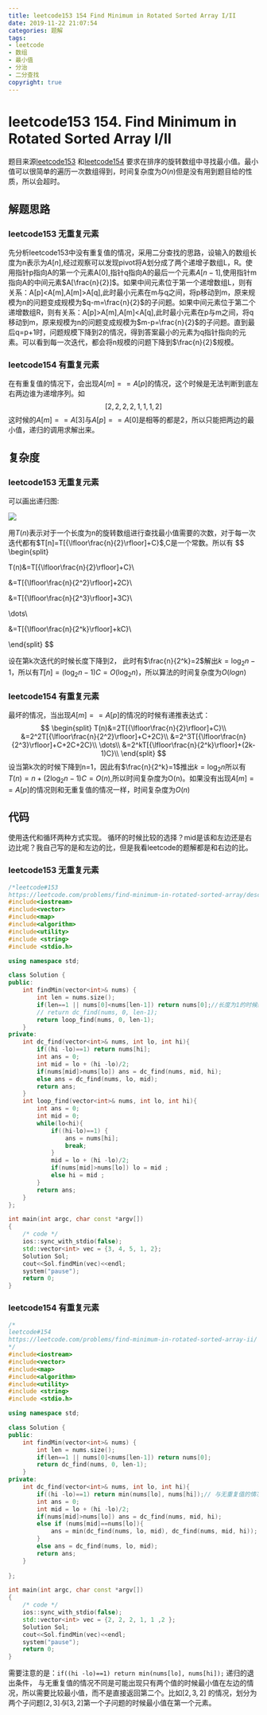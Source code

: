 ```yaml
---
title: leetcode153 154 Find Minimum in Rotated Sorted Array I/II
date: 2019-11-22 21:07:54
categories: 题解
tags:
- leetcode
- 数组
- 最小值
- 分治
- 二分查找
copyright: true
---
```


# leetcode153 154. Find Minimum in Rotated Sorted Array I/II

题目来源[leetcode153](https://leetcode.com/problems/find-minimum-in-rotated-sorted-array/description/) 和[leetcode154](https://leetcode.com/problems/find-minimum-in-rotated-sorted-array-ii/) 要求在排序的旋转数组中寻找最小值。最小值可以很简单的遍历一次数组得到，时间复杂度为$O(n)$但是没有用到题目给的性质，所以会超时。

<!--more-->

## 解题思路

### leetcode153 无重复元素

先分析leetcode153中没有重复值的情况，采用二分查找的思路，设输入的数组长度为n表示为$A[n]$,经过观察可以发现pivot将A划分成了两个递增子数组L，R。使用指针p指向A的第一个元素A[0],指针q指向A的最后一个元素$A[n-1]$,使用指针m指向A的中间元素$A[\frac{n}{2}]$。如果中间元素位于第一个递增数组L，则有关系：A[p]<A[m],A[m]>A[q],此时最小元素在m与q之间，将p移动到m，原来规模为n的问题变成规模为$q-m=\frac{n}{2}$的子问题。如果中间元素位于第二个递增数组R，则有关系：A[p]>A[m],A[m]<A[q],此时最小元素在p与m之间，将q移动到m，原来规模为n的问题变成规模为$m-p=\frac{n}{2}$的子问题。直到最后q=p+1时，问题规模下降到2的情况，得到答案最小的元素为q指针指向的元素。可以看到每一次迭代，都会将n规模的问题下降到$\frac{n}{2}$规模。

### leetcode154 有重复元素

在有重复值的情况下，会出现$A[m]==A[p]$的情况，这个时候是无法判断到底左右两边谁为递增序列。如
$$
[2, 2, 2, 2, 1,1,1, 2]
$$
这时候的$A[m]==A[3]$与$A[p]==A[0]$是相等的都是2，所以只能把两边的最小值，递归的调用求解出来。

## 复杂度

### leetcode153 无重复元素

可以画出递归图:

![](https://res.cloudinary.com/bravey/image/upload/v1574430318/blog/coding/leetcode_153_reduction_graph.jpg )

用$T(n)​$表示对于一个长度为n的旋转数组进行查找最小值需要的次数，对于每一次迭代都有$T[n]=T[{\lfloor\frac{n}{2}\rfloor]+C}​$,C是一个常数。所以有
$$
\begin{split}

T(n)&=T[{\lfloor\frac{n}{2}\rfloor]+C}\\

&=T[{\lfloor\frac{n}{2^2}\rfloor]+2C}\\

&=T[{\lfloor\frac{n}{2^3}\rfloor]+3C}\\

\dots\\

&=T[{\lfloor\frac{n}{2^k}\rfloor]+kC}\\

\end{split}
$$

设在第k次迭代的时候长度下降到2，  此时有$\frac{n}{2^k}=2$解出$k=\log_2n-1$，所以有$T[n]=(\log_2n-1)C=O(\log_2n)$，所以算法的时间复杂度为$O(logn)$

### leetcode154 有重复元素

最坏的情况，当出现$A[m]==A[p]$的情况的时候有递推表达式：
$$
\begin{split}
T(n)&=2T[{\lfloor\frac{n}{2}\rfloor]+C}\\
&=2^2T[{\lfloor\frac{n}{2^2}\rfloor]+C+2C}\\
&=2^3T[{\lfloor\frac{n}{2^3}\rfloor]+C+2C+2C}\\
\dots\\
&=2^kT[{\lfloor\frac{n}{2^k}\rfloor]+(2k-1)C}\\
\end{split} 
$$
设当第k次的时候下降到n=1，因此有$\frac{n}{2^k}=1$推出$k=\log_2n$所以有$T(n)=n+(2\log_2n-1)C=O(n)$,所以时间复杂度为O(n)。如果没有出现$A[m]==A[p]$的情况则和无重复值的情况一样，时间复杂度为$O(n)$

## 代码

使用迭代和循环两种方式实现。 循环的时候比较的选择？mid是该和左边还是右边比呢？我自己写的是和左边的比，但是我看leetcode的题解都是和右边的比。

### leetcode153 无重复元素

```c++
/*leetcode#153
https://leetcode.com/problems/find-minimum-in-rotated-sorted-array/description/*/
#include<iostream>
#include<vector>
#include<map>
#include<algorithm>
#include<utility>
#include <string>
#include <stdio.h>

using namespace std;

class Solution {
public:
    int findMin(vector<int>& nums) {
        int len = nums.size();
        if(len==1 || nums[0]<nums[len-1]) return nums[0];//长度为1的时候或者不旋转的时候直接返回
        // return dc_find(nums, 0, len-1);
        return loop_find(nums, 0, len-1);
    }
private:
	int dc_find(vector<int>& nums, int lo, int hi){
		if((hi -lo)==1) return nums[hi];
		int ans = 0;
		int mid = lo + (hi -lo)/2;
		if(nums[mid]>nums[lo]) ans = dc_find(nums, mid, hi);
		else ans = dc_find(nums, lo, mid);
		return ans;
	}
	int loop_find(vector<int>& nums, int lo, int hi){
		int ans = 0;
		int mid = 0;
		while(lo<hi){
			if((hi-lo)==1) {
				ans = nums[hi];
				break;
			}
			mid = lo + (hi -lo)/2;
			if(nums[mid]>nums[lo]) lo = mid ;
			else hi = mid ;
		}
		return ans;
	}
};

int main(int argc, char const *argv[])
{
	/* code */
	ios::sync_with_stdio(false);
	std::vector<int> vec = {3, 4, 5, 1, 2};
	Solution Sol;
	cout<<Sol.findMin(vec)<<endl;
	system("pause");
	return 0;
}
```

### leetcode154 有重复元素

```c++
/*
leetcode#154
https://leetcode.com/problems/find-minimum-in-rotated-sorted-array-ii/
*/
#include<iostream>
#include<vector>
#include<map>
#include<algorithm>
#include<utility>
#include <string>
#include <stdio.h>

using namespace std;

class Solution {
public:
    int findMin(vector<int>& nums) {
        int len = nums.size();
        if(len==1 || nums[0]<nums[len-1]) return nums[0];
        return dc_find(nums, 0, len-1);
    }
private:
	int dc_find(vector<int>& nums, int lo, int hi){
		if((hi -lo)==1) return min(nums[lo], nums[hi]);// 与无重复值的情况不同
		int ans = 0;
		int mid = lo + (hi -lo)/2;
		if(nums[mid]>nums[lo]) ans = dc_find(nums, mid, hi);
		else if (nums[mid]==nums[lo]){
			ans = min(dc_find(nums, lo, mid), dc_find(nums, mid, hi));
		}
		else ans = dc_find(nums, lo, mid);
		return ans;
	}
    
};

int main(int argc, char const *argv[])
{
	/* code */
	ios::sync_with_stdio(false);
	std::vector<int> vec = {2, 2, 2, 1, 1 ,2 };
	Solution Sol;
	cout<<Sol.findMin(vec)<<endl;
	system("pause");
	return 0;
}
```

需要注意的是：`if((hi -lo)==1) return min(nums[lo], nums[hi]);` 递归的退出条件， 与无重复值的情况不同是可能出现只有两个值的时候最小值在左边的情况，所以需要比较最小值，而不是直接返回第二个。比如$[2,3,2]$ 的情况，划分为两个子问题$[2, 3] 与[3,2]$第一个子问题的时候最小值在第一个元素。